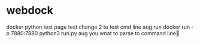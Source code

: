 # webdock
docker python test page
test change 2
to test cmd line aug run 
docker run -p 7880:7880 <comtaner ID> python3 run.py aug you wnat to parse to command line

